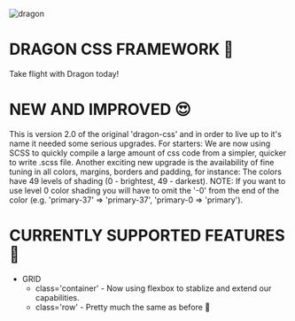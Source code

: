 ![dragon](https://user-images.githubusercontent.com/20080981/125921861-8e43b043-527a-44c2-a31f-efdff097427a.png)

# DRAGON CSS FRAMEWORK 🤑
Take flight with Dragon today! 

# NEW AND IMPROVED 😍
This is version 2.0 of the original 'dragon-css' and in order to live up to it's name it needed some serious upgrades. For starters: We are now using SCSS to quickly compile a large amount of css code from a simpler, quicker to write .scss file. Another exciting new upgrade is the availability of fine tuning in all colors, margins, borders and padding, for instance: The colors have 49 levels of shading (0 - brightest, 49 - darkest). NOTE: If you want to use level 0 color shading you will have to omit the '-0' from the end of the color (e.g. 'primary-37' => 'primary-37', 'primary-0 => 'primary'). 

# CURRENTLY SUPPORTED FEATURES 🤗
- GRID
  - class='container' - Now using flexbox to stablize and extend our capabilities.
  - class='row' - Pretty much the same as before 😬

